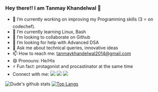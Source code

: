 ### Hey there!! I am Tanmay Khandelwal 👋

<!--
**Dude-901/Dude-901** is a ✨ _special_ ✨ repository because its `README.md` (this file) appears on your GitHub profile.
Here are some ideas to get you started: 
-->

- 🔭 I’m currently working on improving my Programming skills (3 :star: on codechef).
- 🌱 I’m currently learning Linux, Bash
- 👯 I’m looking to collaborate on Github
- 🤔 I’m looking for help with Advanced DSA
- 💬 Ask me about technical queries, innovative ideas
- 📫 How to reach me: tanmaykhandelwal2014@gmail.com
- 😄 Pronouns: He/His
- ⚡ Fun fact: protagonist and procastinator at the same time  
- Connect with me: 
    [<img src="https://img.shields.io/badge/linkedin-%230077B5.svg?&style=for-the-badge&logo=linkedin&logoColor=white" />](https://www.linkedin.com/in/tanmay-khandelwal-a66632154/) [<img src = "https://img.shields.io/badge/instagram-%23E4405F.svg?&style=for-the-badge&logo=instagram&logoColor=white">](https://www.instagram.com/d.u_d_e_9.0.1/) [<img src = "https://img.shields.io/badge/facebook-%231877F2.svg?&style=for-the-badge&logo=facebook&logoColor=white">](https://www.facebook.com/Tanmay901/)

![Dude's github stats](https://github-readme-stats.vercel.app/api?username=Dude-901&count_private=true&theme=radical)
[![Top Langs](https://github-readme-stats.vercel.app/api/top-langs/?username=Dude-901&layout=compact)](https://github.com/Dude-901/github-readme-stats)

 
